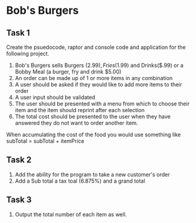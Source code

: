 # Bob's Burgers
## Task 1
Create the psuedocode, raptor and console code and application for the following project.

1. Bob's Burgers sells Burgers ($2.99), Fries($1.99) and Drinks($.99) or a Bobby Meal (a burger, fry and drink $5.00)
2. An order can be made up of 1 or more items in any combination
3. A user should be asked if they would like to add more items to their order
4. A user input should be validated
5. The user should be presented with a menu from which to choose their item and the item should reprint after each selection
6. The total cost should be presented to the user when they have answered they do not want to order another item.

When accumulating the cost of the food you would use something like subTotal = subTotal + itemPrice

## Task 2

1. Add the ability for the program to take a new customer's order
2. Add a Sub total a tax toal (6.875%) and a grand total

## Task 3

1. Output the total number of each item as well.


